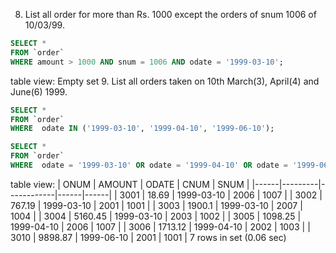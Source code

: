 8. List all order for more than Rs. 1000 except the orders of snum 1006 of 10/03/99.
```SQL
SELECT *
FROM `order`
WHERE amount > 1000 AND snum = 1006 AND odate = '1999-03-10';
```
table view:
Empty set
9. List all orders taken on 10th March(3), April(4) and June(6) 1999.
```SQL
SELECT *
FROM `order`
WHERE  odate IN ('1999-03-10', '1999-04-10', '1999-06-10');
```
```SQL
SELECT *
FROM `order`
WHERE  odate = '1999-03-10' OR odate = '1999-04-10' OR odate = '1999-06-10';
```
table view:
| ONUM | AMOUNT  | ODATE      | CNUM | SNUM |
|------|---------|------------|------|------|
| 3001 |   18.69 | 1999-03-10 | 2006 | 1007 |
| 3002 |  767.19 | 1999-03-10 | 2001 | 1001 |
| 3003 |  1900.1 | 1999-03-10 | 2007 | 1004 |
| 3004 | 5160.45 | 1999-03-10 | 2003 | 1002 |
| 3005 | 1098.25 | 1999-04-10 | 2006 | 1007 |
| 3006 | 1713.12 | 1999-04-10 | 2002 | 1003 |
| 3010 | 9898.87 | 1999-06-10 | 2001 | 1001 |
7 rows in set (0.06 sec)
